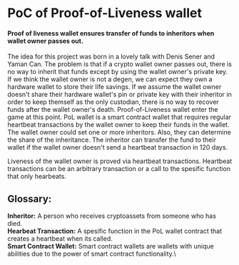 # PoC of Proof-of-Liveness wallet

#### Proof of liveness wallet ensures transfer of funds to inheritors when wallet owner passes out.


The idea for this project was born in a lovely talk with Denis Sener and Yaman Can. The problem is that if a crypto wallet owner passes out, there is no way to inherit that funds except by using the wallet owner's private key. If we think the wallet owner is not a degen, we can expect they own a hardware wallet to store their life savings. If we assume the wallet owner doesn't share their hardware wallet's pin or private key with their inheritor in order to keep themself as the only custodian, there is no way to recover funds after the wallet owner's death. Proof-of-Liveness wallet enter the game at this point. PoL wallet is a smart contract wallet that requires regular heartbeat transactions by the wallet owner to keep their funds in the wallet. The wallet owner could set one or more inheritors. Also, they can determine the share of the inheritance. The inheritor can transfer the fund to their wallet if the wallet owner doesn't send a heartbeat transaction in 120 days.


Liveness of the wallet owner is proved via heartbeat transactions. Heartbeat transactions can be an arbitrary transaction or a call to the spesific function that only hearbeats.

## Glossary:
 **Inheritor:** A person who receives cryptoassets from someone who has died.\
 **Hearbeat Transaction:**  A spesific function in the PoL wallet contract that creates a heartbeat when its called.\
**Smart Contract Wallet:** Smart contract wallets are wallets with unique abilities due to the power of smart contract functionality.\
